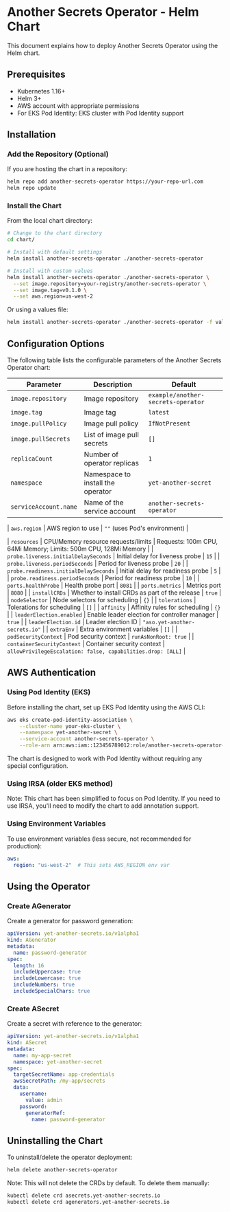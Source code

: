 # Another Secrets Operator - Helm Chart

This document explains how to deploy Another Secrets Operator using the Helm chart.

## Prerequisites

- Kubernetes 1.16+
- Helm 3+
- AWS account with appropriate permissions
- For EKS Pod Identity: EKS cluster with Pod Identity support

## Installation

### Add the Repository (Optional)

If you are hosting the chart in a repository:

```bash
helm repo add another-secrets-operator https://your-repo-url.com
helm repo update
```

### Install the Chart

From the local chart directory:

```bash
# Change to the chart directory
cd chart/

# Install with default settings
helm install another-secrets-operator ./another-secrets-operator

# Install with custom values
helm install another-secrets-operator ./another-secrets-operator \
  --set image.repository=your-registry/another-secrets-operator \
  --set image.tag=v0.1.0 \
  --set aws.region=us-west-2
```

Or using a values file:

```bash
helm install another-secrets-operator ./another-secrets-operator -f values.yaml
```

## Configuration Options

The following table lists the configurable parameters of the Another Secrets Operator chart:

| Parameter | Description | Default |
|-----------|-------------|---------|
| `image.repository` | Image repository | `example/another-secrets-operator` |
| `image.tag` | Image tag | `latest` |
| `image.pullPolicy` | Image pull policy | `IfNotPresent` |
| `image.pullSecrets` | List of image pull secrets | `[]` |
| `replicaCount` | Number of operator replicas | `1` |
| `namespace` | Namespace to install the operator | `yet-another-secret` |
| `serviceAccount.name` | Name of the service account | `another-secrets-operator` |

| `aws.region` | AWS region to use | `""` (uses Pod's environment) |

| `resources` | CPU/Memory resource requests/limits | Requests: 100m CPU, 64Mi Memory; Limits: 500m CPU, 128Mi Memory |
| `probe.liveness.initialDelaySeconds` | Initial delay for liveness probe | `15` |
| `probe.liveness.periodSeconds` | Period for liveness probe | `20` |
| `probe.readiness.initialDelaySeconds` | Initial delay for readiness probe | `5` |
| `probe.readiness.periodSeconds` | Period for readiness probe | `10` |
| `ports.healthProbe` | Health probe port | `8081` |
| `ports.metrics` | Metrics port | `8080` |
| `installCRDs` | Whether to install CRDs as part of the release | `true` |
| `nodeSelector` | Node selectors for scheduling | `{}` |
| `tolerations` | Tolerations for scheduling | `[]` |
| `affinity` | Affinity rules for scheduling | `{}` |
| `leaderElection.enabled` | Enable leader election for controller manager | `true` |
| `leaderElection.id` | Leader election ID | `"aso.yet-another-secrets.io"` |
| `extraEnv` | Extra environment variables | `[]` |
| `podSecurityContext` | Pod security context | `runAsNonRoot: true` |
| `containerSecurityContext` | Container security context | `allowPrivilegeEscalation: false, capabilities.drop: [ALL]` |

## AWS Authentication

### Using Pod Identity (EKS)

Before installing the chart, set up EKS Pod Identity using the AWS CLI:

```bash
aws eks create-pod-identity-association \
    --cluster-name your-eks-cluster \
    --namespace yet-another-secret \
    --service-account another-secrets-operator \
    --role-arn arn:aws:iam::123456789012:role/another-secrets-operator-role
```

The chart is designed to work with Pod Identity without requiring any special configuration.

### Using IRSA (older EKS method)

Note: This chart has been simplified to focus on Pod Identity. If you need to use IRSA, you'll need to modify the chart to add annotation support.

### Using Environment Variables

To use environment variables (less secure, not recommended for production):

```yaml
aws:
  region: "us-west-2"  # This sets AWS_REGION env var
```

## Using the Operator

### Create AGenerator

Create a generator for password generation:

```yaml
apiVersion: yet-another-secrets.io/v1alpha1
kind: AGenerator
metadata:
  name: password-generator
spec:
  length: 16
  includeUppercase: true
  includeLowercase: true
  includeNumbers: true
  includeSpecialChars: true
```

### Create ASecret

Create a secret with reference to the generator:

```yaml
apiVersion: yet-another-secrets.io/v1alpha1
kind: ASecret
metadata:
  name: my-app-secret
  namespace: yet-another-secret
spec:
  targetSecretName: app-credentials
  awsSecretPath: /my-app/secrets
  data:
    username:
      value: admin
    password:
      generatorRef:
        name: password-generator
```

## Uninstalling the Chart

To uninstall/delete the operator deployment:

```bash
helm delete another-secrets-operator
```

Note: This will not delete the CRDs by default. To delete them manually:

```bash
kubectl delete crd asecrets.yet-another-secrets.io
kubectl delete crd agenerators.yet-another-secrets.io
```